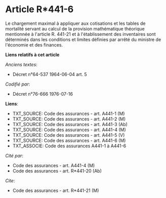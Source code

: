 # Article R*441-6

Le chargement maximal à appliquer aux cotisations et les tables de mortalité servant au calcul de la provision mathématique
théorique mentionnée à l'article R. 441-21 et à l'établissement des inventaires sont déterminés dans les conditions et
limites définies par arrêté du ministre de l'économie et des finances.

**Liens relatifs à cet article**

_Anciens textes_:

  - Décret n°64-537 1964-06-04 art. 5

_Codifié par_:

  - Décret n°76-666 1976-07-16

**Liens**:

  - TXT_SOURCE: Code des assurances - art. A441-1 (M)
  - TXT_SOURCE: Code des assurances - art. A441-2 (M)
  - TXT_SOURCE: Code des assurances - art. A441-3 (Ab)
  - TXT_SOURCE: Code des assurances - art. A441-4 (M)
  - TXT_SOURCE: Code des assurances - art. A441-5 (V)
  - TXT_SOURCE: Code des assurances - art. A441-6 (M)
  - TXT_ASSOCIE: Code des assurances A441-1 à A441-6

_Cité par_:

  - Code des assurances - art. A441-4 (M)
  - Code des assurances - art. R*441-20 (Ab)

_Cite_:

  - Code des assurances - art. R*441-21 (M)
